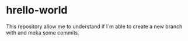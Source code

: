 # hrello-world

This repository allow me to understand if I´m able to create a new branch with and meka some commits.

